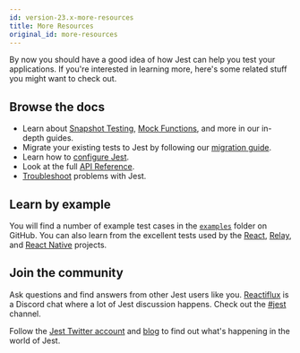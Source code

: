 ```yaml
---
id: version-23.x-more-resources
title: More Resources
original_id: more-resources
---
```


By now you should have a good idea of how Jest can help you test your applications. If you're interested in learning more, here's some related stuff you might want to check out.

## Browse the docs

- Learn about [Snapshot Testing](SnapshotTesting.md), [Mock Functions](MockFunctions.md), and more in our in-depth guides.
- Migrate your existing tests to Jest by following our [migration guide](MigrationGuide.md).
- Learn how to [configure Jest](Configuration.md).
- Look at the full [API Reference](GlobalAPI.md).
- [Troubleshoot](Troubleshooting.md) problems with Jest.

## Learn by example

You will find a number of example test cases in the [`examples`](https://github.com/facebook/jest/tree/master/examples) folder on GitHub. You can also learn from the excellent tests used by the [React](https://github.com/facebook/react/tree/master/packages/react/src/__tests__), [Relay](https://github.com/facebook/relay/tree/master/packages/react-relay/__tests__), and [React Native](https://github.com/facebook/react-native/tree/master/Libraries/Animated/src/__tests__) projects.

## Join the community

Ask questions and find answers from other Jest users like you. [Reactiflux](http://www.reactiflux.com/) is a Discord chat where a lot of Jest discussion happens. Check out the [#jest](https://discord.gg/MWRhKCj) channel.

Follow the [Jest Twitter account](https://twitter.com/fbjest) and [blog](/blog/) to find out what's happening in the world of Jest.
